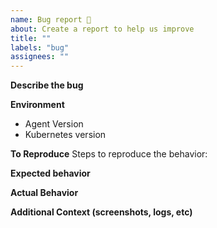 ```yaml
---
name: Bug report 🐛
about: Create a report to help us improve
title: ""
labels: "bug"
assignees: ""
---
```


**Describe the bug**

<!--
A clear and concise description of what the bug is.
-->

**Environment**

- Agent Version
- Kubernetes version

<!-- if the agent was being used within WGE, please add the following:
- Weave Gitops Enterprise Version
- Flux Version
-->

**To Reproduce**
Steps to reproduce the behavior:

<!--
Eg:
1. Go to '...'
2. Click on '....'
3. Scroll down to '....'
4. See error
-->

**Expected behavior**

<!--
A description of what you thought should happen
-->

**Actual Behavior**

<!--
A description of what actually happened
-->

**Additional Context (screenshots, logs, etc)**
